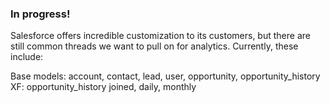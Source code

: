 ### In progress!

Salesforce offers incredible customization to its customers, but there are still common threads we want to pull on for analytics. Currently, these include:

Base models: account, contact, lead, user, opportunity, opportunity_history
XF: opportunity_history joined, daily, monthly
